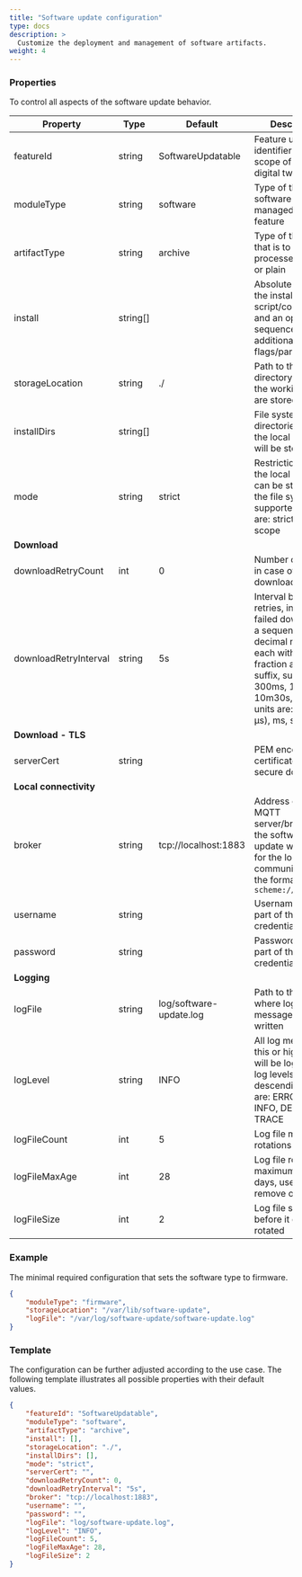 ```yaml
---
title: "Software update configuration"
type: docs
description: >
  Customize the deployment and management of software artifacts.
weight: 4
---
```


### Properties

To control all aspects of the software update behavior.

| Property | Type | Default | Description |
| - | - | - | - |
| featureId | string | SoftwareUpdatable | Feature unique identifier in the scope of the edge digital twin |
| moduleType | string | software | Type of the software that is managed by this feature |
| artifactType | string | archive | Type of the artifact that is to be processed: archive or plain |
| install | string[] | | Absolute path to the install script/command and an optional sequence of additional flags/parameters |
| storageLocation | string | ./ | Path to the storage directory where the working files are stored |
| installDirs | string[] | | File system directories where the local artifacts will be stored |
| mode | string | strict | Restriction where the local artifacts can be stored on the file system, the supported modes are: strict, lax and scope |
| **Download** | | | |
| downloadRetryCount | int| 0 | Number of retries, in case of a failed download |
| downloadRetryInterval | string | 5s | Interval between retries, in case of a failed download as a sequence of decimal numbers, each with optional fraction and a unit suffix, such as: 300ms, 1.5h, 10m30s, etc., time units are: ns, us (or µs), ms, s, m, h |
| **Download - TLS** | | | |
| serverCert | string | | PEM encoded certificate file for secure downloads |
| **Local connectivity** | | | |
| broker | string | tcp://localhost:1883 | Address of the MQTT server/broker that the software update will connect for the local communication, the format is: `scheme://host:port` |
| username | string | | Username that is a part of the credentials |
| password | string | | Password that is a part of the credentials |
| **Logging** | | | |
| logFile | string | log/software-update.log | Path to the file where log messages are written |
| logLevel | string | INFO | All log messages at this or higher level will be logged, the log levels in descending order are: ERROR, WARN, INFO, DEBUG and TRACE |
| logFileCount | int | 5 | Log file maximum rotations count |
| logFileMaxAge | int | 28 | Log file rotations maximum age in days, use 0 to not remove old log files |
| logFileSize | int | 2 | Log file size in MB before it gets rotated |

### Example

The minimal required configuration that sets the software type to firmware.

```json
{
    "moduleType": "firmware",
    "storageLocation": "/var/lib/software-update",
    "logFile": "/var/log/software-update/software-update.log"
}
```

### Template

The configuration can be further adjusted according to the use case.
The following template illustrates all possible properties with their default values.

```json
{
    "featureId": "SoftwareUpdatable",
    "moduleType": "software",
    "artifactType": "archive",
    "install": [],
    "storageLocation": "./",
    "installDirs": [],
    "mode": "strict",
    "serverCert": "",
    "downloadRetryCount": 0,
    "downloadRetryInterval": "5s",
    "broker": "tcp://localhost:1883",
    "username": "",
    "password": "",
    "logFile": "log/software-update.log",
    "logLevel": "INFO",
    "logFileCount": 5,
    "logFileMaxAge": 28,
    "logFileSize": 2
}
```

